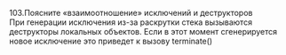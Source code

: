 103.Поясните «взаимоотношение» исключений и деструкторов  
При генерации исключения из-за раскрутки стека вызываются деструкторы локальных объектов.
Если в этот момент сгенерируется новое исключение это приведет к вызову terminate()
